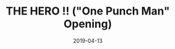 ---
title: "THE HERO !! (\"One Punch Man\" Opening)"
date: 2019-04-13
alt-title: "Singular Strike"
composer: "JAM Project"
src: "/assets/arrangements/the_hero.pdf"
link: "/assets/arrangements/the_hero.mp3"
---